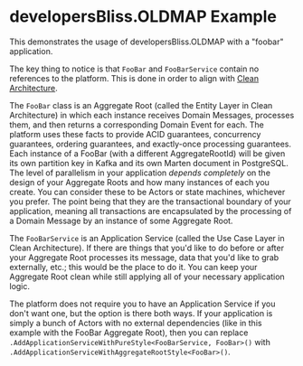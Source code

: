 # developersBliss.OLDMAP Example

This demonstrates the usage of developersBliss.OLDMAP with a "foobar" application.

The key thing to notice is that `FooBar` and `FooBarService` contain no references to the platform. This is done in order to align with [Clean Architecture](https://blog.cleancoder.com/uncle-bob/2012/08/13/the-clean-architecture.html).

The `FooBar` class is an Aggregate Root (called the Entity Layer in Clean Architecture) in which each instance receives Domain Messages, processes them, and then returns a corresponding Domain Event for each. The platform uses these facts to provide ACID guarantees, concurrency guarantees, ordering guarantees, and exactly-once processing guarantees. Each instance of a FooBar (with a different AggregateRootId) will be given its own partition key in Kafka and its own Marten document in PostgreSQL. The level of parallelism in your application _depends completely_ on the design of your Aggregate Roots and how many instances of each you create. You can consider these to be Actors or state machines, whichever you prefer. The point being that they are the transactional boundary of your application, meaning all transactions are encapsulated by the processing of a Domain Message by an instance of some Aggregate Root.

The `FooBarService` is an Application Service (called the Use Case Layer in Clean Architecture). If there are things that you'd like to do before or after your Aggregate Root processes its message, data that you'd like to grab externally, etc.; this would be the place to do it. You can keep your Aggregate Root clean while still applying all of your necessary application logic.

The platform does not require you to have an Application Service if you don't want one, but the option is there both ways. If your application is simply a bunch of Actors with no external dependencies (like in this example with the FooBar Aggregate Root), then you can replace `.AddApplicationServiceWithPureStyle<FooBarService, FooBar>()` with `.AddApplicationServiceWithAggregateRootStyle<FooBar>()`.
